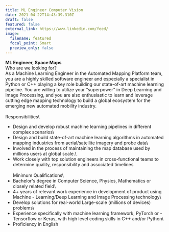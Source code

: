 ```yaml
---
title: ML Engineer Computer Vision
date: 2021-04-22T14:43:39.310Z
draft: false
featured: false
external_link: https://www.linkedin.com/feed/
image:
  filename: featured
  focal_point: Smart
  preview_only: false
---
```

<!--StartFragment-->

**ML Engineer, Space Maps**\
Who are we looking for?\
As a Machine Learning Engineer in the Automated Mapping Platform team, you are a highly skilled software engineer and especially a specialist in Python or C++ playing a key role building our state-of-art machine learning pipeline. You are willing to utilize your “superpower” in Deep Learning and Image Processing, and you are also enthusiastic to learn and leverage cutting edge mapping technology to build a global ecosystem for the emerging new automated mobility industry. \
\
Responsibilities\
- Design and develop robust machine learning pipelines in different complex scenarios\
- Design and build state-of-art machine learning algorithms in automated mapping industries from aerial/satellite imagery and probe data\
- Involved in the process of maintaining the map database used by millions users at global scale.\
- Work closely with top solution engineers in cross-functional teams to determine quality, responsibility and associated timelines\
\
Minimum Qualifications\
- Bachelor's degree in Computer Science, Physics, Mathematics or closely related field\
- 4+ years of relevant work experience in development of product using Machine - Learning/Deep Learning and Image Processing technology\
- Develop solutions for real-world Large-scale (millions of devices) problems\
- Experience specifically with machine learning framework, PyTorch or - Tensorflow or Keras, with high level coding skills in C++ and/or Python\
- Proficiency in English